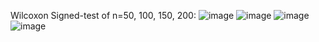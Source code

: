 Wilcoxon Signed-test of n=50, 100, 150, 200:
![image](https://user-images.githubusercontent.com/16153974/128597546-cd52217a-64d4-4997-bec3-2336a51eafc6.png)
![image](https://user-images.githubusercontent.com/16153974/128597550-aceb944b-faab-4698-98a3-b67fec5ae708.png)
![image](https://user-images.githubusercontent.com/16153974/128597557-04f277ee-6a74-4587-a3e5-e72f01f5402a.png)
![image](https://user-images.githubusercontent.com/16153974/128597564-2a6d2ff1-0fd0-4309-85f3-d48a079ea5a8.png)
